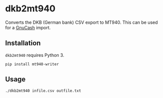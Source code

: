 # dkb2mt940

Converts the DKB (German bank) CSV export to MT940. This can be used for a [GnuCash](https://www.gnucash.org/) import.

## Installation

`dkb2mt940` requires Python 3.


```
pip install mt940-writer
```

## Usage

```
./dkb2mt940 infile.csv outfile.txt
```
